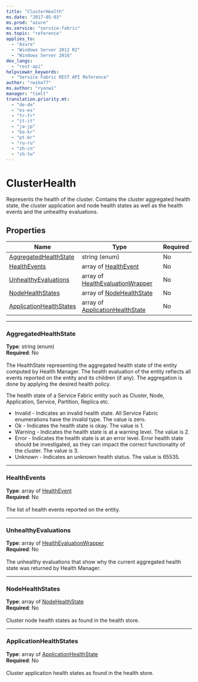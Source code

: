 ```yaml
---
title: "ClusterHealth"
ms.date: "2017-05-03"
ms.prod: "azure"
ms.service: "service-fabric"
ms.topic: "reference"
applies_to: 
  - "Azure"
  - "Windows Server 2012 R2"
  - "Windows Server 2016"
dev_langs: 
  - "rest-api"
helpviewer_keywords: 
  - "Service Fabric REST API Reference"
author: "rwike77"
ms.author: "ryanwi"
manager: "timlt"
translation.priority.mt: 
  - "de-de"
  - "es-es"
  - "fr-fr"
  - "it-it"
  - "ja-jp"
  - "ko-kr"
  - "pt-br"
  - "ru-ru"
  - "zh-cn"
  - "zh-tw"
---
```

# ClusterHealth

Represents the health of the cluster.
Contains the cluster aggregated health state, the cluster application and node health states as well as the health events and the unhealthy evaluations.


## Properties
| Name | Type | Required |
| --- | --- | --- |
| [AggregatedHealthState](#aggregatedhealthstate) | string (enum) | No |
| [HealthEvents](#healthevents) | array of [HealthEvent](sfclient-model-healthevent.md) | No |
| [UnhealthyEvaluations](#unhealthyevaluations) | array of [HealthEvaluationWrapper](sfclient-model-healthevaluationwrapper.md) | No |
| [NodeHealthStates](#nodehealthstates) | array of [NodeHealthState](sfclient-model-nodehealthstate.md) | No |
| [ApplicationHealthStates](#applicationhealthstates) | array of [ApplicationHealthState](sfclient-model-applicationhealthstate.md) | No |

____
### AggregatedHealthState
__Type__: string (enum) <br/>
__Required__: No<br/>
<br/>
The HealthState representing the aggregated health state of the entity computed by Health Manager.
The health evaluation of the entity reflects all events reported on the entity and its children (if any).
The aggregation is done by applying the desired health policy.


The health state of a Service Fabric entity such as Cluster, Node, Application, Service, Partition, Replica etc.

  - Invalid - Indicates an invalid health state. All Service Fabric enumerations have the invalid type. The value is zero.
  - Ok - Indicates the health state is okay. The value is 1.
  - Warning - Indicates the health state is at a warning level. The value is 2.
  - Error - Indicates the health state is at an error level. Error health state should be investigated, as they can impact the correct functionality of the cluster. The value is 3.
  - Unknown - Indicates an unknown health status. The value is 65535.



____
### HealthEvents
__Type__: array of [HealthEvent](sfclient-model-healthevent.md) <br/>
__Required__: No<br/>
<br/>
The list of health events reported on the entity.

____
### UnhealthyEvaluations
__Type__: array of [HealthEvaluationWrapper](sfclient-model-healthevaluationwrapper.md) <br/>
__Required__: No<br/>
<br/>
The unhealthy evaluations that show why the current aggregated health state was returned by Health Manager.

____
### NodeHealthStates
__Type__: array of [NodeHealthState](sfclient-model-nodehealthstate.md) <br/>
__Required__: No<br/>
<br/>
Cluster node health states as found in the health store.

____
### ApplicationHealthStates
__Type__: array of [ApplicationHealthState](sfclient-model-applicationhealthstate.md) <br/>
__Required__: No<br/>
<br/>
Cluster application health states as found in the health store.
